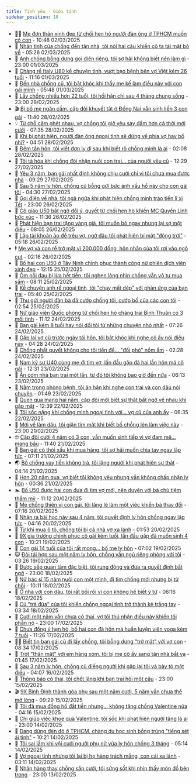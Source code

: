 ```yaml
---
title: Tình yêu - Giới tính
sidebar_position: 10
---
```


<!-- dantri-tinh-yeu-gioi-tinh:START -->
- 👨‍🏫 [Mẹ đơn thân xinh đẹp từ chối hẹn hò người đàn ông ở TPHCM muốn có con](https://dantri.com.vn/tinh-yeu-gioi-tinh/me-don-than-xinh-dep-tu-choi-hen-ho-nguoi-dan-ong-o-tphcm-muon-co-con-20250302071449356.htm) - 10:48 02/03/2025
- 🦣 [Nhân tình của chồng đến tận nhà, tôi nói hai câu khiến cô ta tái mặt bỏ về](https://dantri.com.vn/tinh-yeu-gioi-tinh/nhan-tinh-cua-chong-den-tan-nha-toi-noi-hai-cau-khien-co-ta-tai-mat-bo-ve-20250302122610728.htm) - 05:26 02/03/2025
- 🔭 [Anh chồng bỗng dưng gọi điện riêng, tôi sợ hãi không biết nên làm gì](https://dantri.com.vn/tinh-yeu-gioi-tinh/anh-chong-bong-dung-goi-dien-rieng-toi-so-hai-khong-biet-nen-lam-gi-20250302032502985.htm) - 23:00 01/03/2025
- 🧐 [Chàng rể Italy U80 kể chuyện tình, vượt bạo bệnh bên vợ Việt kém 26 tuổi](https://dantri.com.vn/tinh-yeu-gioi-tinh/chang-re-italy-u80-ke-chuyen-tinh-vuot-bao-benh-ben-vo-viet-kem-26-tuoi-20250301070819306.htm) - 11:16 01/03/2025
- 🫶 [Đến nhà chồng cũ, tôi bật khóc khi thấy mẹ kế làm điều này với con gái mình](https://dantri.com.vn/tinh-yeu-gioi-tinh/den-nha-chong-cu-toi-bat-khoc-khi-thay-me-ke-lam-dieu-nay-voi-con-gai-minh-20250301104227942.htm) - 05:48 01/03/2025
- 💃 [Lấy chồng nhiều hơn 22 tuổi, tôi hối hận chỉ sau 4 tháng chung sống](https://dantri.com.vn/tinh-yeu-gioi-tinh/lay-chong-nhieu-hon-22-tuoi-toi-hoi-han-chi-sau-4-thang-chung-song-20250228104845805.htm) - 23:00 28/02/2025
- 🎬 [Bị bố mẹ ngăn cấm, cặp đôi khuyết tật ở Đồng Nai vẫn sinh liền 3 con gái](https://dantri.com.vn/tinh-yeu-gioi-tinh/bi-bo-me-ngan-cam-cap-doi-khuyet-tat-o-dong-nai-van-sinh-lien-3-con-gai-20250228134514781.htm) - 11:40 28/02/2025
- 💡 [Từ chỗ căm ghét nhau, vợ chồng tôi giờ yêu say đắm hơn cả thời mới cưới](https://dantri.com.vn/tinh-yeu-gioi-tinh/tu-cho-cam-ghet-nhau-vo-chong-toi-gio-yeu-say-dam-hon-ca-thoi-moi-cuoi-20250228122026163.htm) - 07:35 28/02/2025
- 🙉 [Khi bị phát hiện, người đàn ông ngoại tình sẽ đứng về phía vợ hay bồ nhí?](https://dantri.com.vn/tinh-yeu-gioi-tinh/khi-bi-phat-hien-nguoi-dan-ong-ngoai-tinh-se-dung-ve-phia-vo-hay-bo-nhi-20250228105612211.htm) - 04:51 28/02/2025
- 🚦 [Đêm tân hôn, tôi viết đơn ly dị sau khi biết rõ chồng mình là ai](https://dantri.com.vn/tinh-yeu-gioi-tinh/dem-tan-hon-toi-viet-don-ly-di-sau-khi-biet-ro-chong-minh-la-ai-20250227221218407.htm) - 02:08 28/02/2025
- 🥸 [Tôi tá hỏa khi chồng đòi nhận nuôi con trai... của người yêu cũ](https://dantri.com.vn/tinh-yeu-gioi-tinh/toi-ta-hoa-khi-chong-doi-nhan-nuoi-con-trai-cua-nguoi-yeu-cu-20250227165254349.htm) - 12:29 27/02/2025
- 🤡 [Yêu 3 năm, bạn gái nhất định không chịu cưới chỉ vì tôi chưa mua được nhà](https://dantri.com.vn/tinh-yeu-gioi-tinh/yeu-3-nam-ban-gai-nhat-dinh-khong-chiu-cuoi-chi-vi-toi-chua-mua-duoc-nha-20250227162916259.htm) - 09:29 27/02/2025
- 🦩 [Sau 5 năm ly hôn, chồng cũ bỗng gửi bức ảnh xấu hổ này cho con gái tôi](https://dantri.com.vn/tinh-yeu-gioi-tinh/sau-5-nam-ly-hon-chong-cu-bong-gui-buc-anh-xau-ho-nay-cho-con-gai-toi-20250227112931811.htm) - 04:30 27/02/2025
- 🤡 [Gọi điện về nhà, tôi ngã ngửa khi phát hiện chồng mình tráo tiền lì xì Tết](https://dantri.com.vn/tinh-yeu-gioi-tinh/goi-dien-ve-nha-toi-nga-ngua-khi-phat-hien-chong-minh-trao-tien-li-xi-tet-20250226124817377.htm) - 23:00 26/02/2025
- 🌊 [Cô giáo U50 bất ngờ đổi ý, quyết từ chối hẹn hò khiến MC Quyền Linh bức xúc](https://dantri.com.vn/tinh-yeu-gioi-tinh/co-giao-u50-bat-ngo-doi-y-quyet-tu-choi-hen-ho-khien-mc-quyen-linh-buc-xuc-20250226145043676.htm) - 11:36 26/02/2025
- 🐘 [Phát hiện bạn trai tặng vàng giả, tôi muốn bỏ ngay nhưng lại sợ một điều](https://dantri.com.vn/tinh-yeu-gioi-tinh/phat-hien-ban-trai-tang-vang-gia-toi-muon-bo-ngay-nhung-lai-so-mot-dieu-20250226150254599.htm) - 08:05 26/02/2025
- 🚀 [Lập tài khoản ảo để trêu vợ, ngờ đâu tôi phát hiện bí mật &quot;động trời&quot;](https://dantri.com.vn/tinh-yeu-gioi-tinh/lap-tai-khoan-ao-de-treu-vo-ngo-dau-toi-phat-hien-bi-mat-dong-troi-20250226103244005.htm) - 05:18 26/02/2025
- 🕴 [Mẹ vợ và con rể trở mặt vì 200.000 đồng, hôn nhân của tôi rơi vào ngõ cụt](https://dantri.com.vn/tinh-yeu-gioi-tinh/me-vo-va-con-re-tro-mat-vi-200000-dong-hon-nhan-cua-toi-roi-vao-ngo-cut-20250226091620881.htm) - 02:16 26/02/2025
- 🚀 [Bố hai con U50 ở Tây Ninh chinh phục thành công nữ phiên dịch viên xinh đẹp](https://dantri.com.vn/tinh-yeu-gioi-tinh/bo-hai-con-u50-o-tay-ninh-chinh-phuc-thanh-cong-nu-phien-dich-vien-xinh-dep-20250225154707516.htm) - 12:15 25/02/2025
- 👺 [Ôm nỗi đau bị lừa hết tiền, tôi nghẹn lòng nhìn chồng vẫn vô tư mua sắm](https://dantri.com.vn/tinh-yeu-gioi-tinh/om-noi-dau-bi-lua-het-tien-toi-nghen-long-nhin-chong-van-vo-tu-mua-sam-20250225144125691.htm) - 08:11 25/02/2025
- 💄 [Kể chuyện anh rể ngoại tình, tôi &quot;chạy mất dép&quot; với phản ứng của bạn trai](https://dantri.com.vn/tinh-yeu-gioi-tinh/ke-chuyen-anh-re-ngoai-tinh-toi-chay-mat-dep-voi-phan-ung-cua-ban-trai-20250225113456619.htm) - 05:40 25/02/2025
- 🌊 [Thư gửi người đàn bà đã cướp chồng tôi, cướp bố của các con tôi](https://dantri.com.vn/tinh-yeu-gioi-tinh/thu-gui-nguoi-dan-ba-da-cuop-chong-toi-cuop-bo-cua-cac-con-toi-20250225095443245.htm) - 02:54 25/02/2025
- 🚦 [Nữ giáo viên Quốc phòng từ chối hẹn hò chàng trai Bình Thuận có 3 mối tình](https://dantri.com.vn/tinh-yeu-gioi-tinh/nu-giao-vien-quoc-phong-tu-choi-hen-ho-chang-trai-binh-thuan-co-3-moi-tinh-20250224160659457.htm) - 11:12 24/02/2025
- 👹 [Bạn gái kém 8 tuổi hay nói dối tôi từ những chuyện nhỏ nhất](https://dantri.com.vn/tinh-yeu-gioi-tinh/ban-gai-kem-8-tuoi-hay-noi-doi-toi-tu-nhung-chuyen-nho-nhat-20250224123813403.htm) - 07:26 24/02/2025
- 🚀 [Gặp lại vợ cũ trước ngày tái hôn, tôi bật khóc khi nghe cô ấy nói điều này](https://dantri.com.vn/tinh-yeu-gioi-tinh/gap-lai-vo-cu-truoc-ngay-tai-hon-toi-bat-khoc-khi-nghe-co-ay-noi-dieu-nay-20250224093909373.htm) - 04:28 24/02/2025
- 🌁 [Chồng nhất quyết không cho tôi tiền để... &quot;đối phó&quot; nồm ẩm](https://dantri.com.vn/tinh-yeu-gioi-tinh/chong-nhat-quyet-khong-cho-toi-tien-de-doi-pho-nom-am-20250224092825554.htm) - 02:28 24/02/2025
- 🧰 [Nam kỹ sư U40 cùng mẹ đi tìm vợ, lần đầu gặp đã hai lần hôn má cô gái](https://dantri.com.vn/tinh-yeu-gioi-tinh/nam-ky-su-u40-cung-me-di-tim-vo-lan-dau-gap-da-hai-lan-hon-ma-co-gai-20250223161224184.htm) - 12:31 23/02/2025
- 🦅 [Ăn cơm nhà bạn trai một lần, từ đó tôi không bao giờ đến nữa](https://dantri.com.vn/tinh-yeu-gioi-tinh/an-com-nha-ban-trai-mot-lan-tu-do-toi-khong-bao-gio-den-nua-20250223091939618.htm) - 06:13 23/02/2025
- 🌈 [Nằm trong phòng bệnh, tôi ân hận khi nghe con trai và con dâu nói chuyện](https://dantri.com.vn/tinh-yeu-gioi-tinh/nam-trong-phong-benh-toi-an-han-khi-nghe-con-trai-va-con-dau-noi-chuyen-20250223084901339.htm) - 01:49 23/02/2025
- 🌋 [Quen qua mạng hai năm, cặp đôi mới biết sự thật bất ngờ về nhau khi gặp mặt](https://dantri.com.vn/tinh-yeu-gioi-tinh/quen-qua-mang-hai-nam-cap-doi-moi-biet-su-that-bat-ngo-ve-nhau-khi-gap-mat-20250222161027894.htm) - 12:39 22/02/2025
- 👺 [Tôi sốc nặng khi chồng mình ngoại tình với... vợ cũ của anh ấy](https://dantri.com.vn/tinh-yeu-gioi-tinh/toi-soc-nang-khi-chong-minh-ngoai-tinh-voi-vo-cu-cua-anh-ay-20250222121247440.htm) - 06:35 22/02/2025
- 🎃 [Mới về làm dâu, tôi giận tím mặt khi biết bố chồng lén làm việc này](https://dantri.com.vn/tinh-yeu-gioi-tinh/moi-ve-lam-dau-toi-gian-tim-mat-khi-biet-bo-chong-len-lam-viec-nay-20250221211540767.htm) - 23:00 21/02/2025
- 🤓 [Cặp đôi cưới 4 năm có 3 con, vẫn muốn sinh tiếp vì vợ đam mê... mang bầu](https://dantri.com.vn/tinh-yeu-gioi-tinh/cap-doi-cuoi-4-nam-co-3-con-van-muon-sinh-tiep-vi-vo-dam-me-mang-bau-20250221161155808.htm) - 11:40 21/02/2025
- 🤠 [Bạn gái có thói xấu khi mua hàng, tôi sợ hãi muốn chia tay ngay lập tức](https://dantri.com.vn/tinh-yeu-gioi-tinh/ban-gai-co-thoi-xau-khi-mua-hang-toi-so-hai-muon-chia-tay-ngay-lap-tuc-20250221075455576.htm) - 07:11 21/02/2025
- 🌏 [Bố chồng vay tiền không trả, tôi lặng người khi phát hiện sự thật](https://dantri.com.vn/tinh-yeu-gioi-tinh/bo-chong-vay-tien-khong-tra-toi-lang-nguoi-khi-phat-hien-su-that-20250221074448668.htm) - 04:14 21/02/2025
- 🚀 [Hơn 20 năm qua, vợ biết tôi không yêu nhưng vẫn không chấp nhận ly hôn](https://dantri.com.vn/tinh-yeu-gioi-tinh/hon-20-nam-qua-vo-biet-toi-khong-yeu-nhung-van-khong-chap-nhan-ly-hon-20250221073521071.htm) - 00:36 21/02/2025
- 🏊 [Bố U50 được hai con đưa đi tìm vợ mới, nên duyên với bà chủ tiệm thẩm mỹ](https://dantri.com.vn/tinh-yeu-gioi-tinh/bo-u50-duoc-hai-con-dua-di-tim-vo-moi-nen-duyen-voi-ba-chu-tiem-tham-my-20250219204900497.htm) - 11:12 20/02/2025
- 🦒 [Mẹ chồng thiên vị con gái, tôi lặng lẽ làm một việc khiến bà thay đổi](https://dantri.com.vn/tinh-yeu-gioi-tinh/me-chong-thien-vi-con-gai-toi-lang-le-lam-mot-viec-khien-ba-thay-doi-20250220092546722.htm) - 07:16 20/02/2025
- 💂 [Nhận ra bài học này sau 4 năm, tôi quyết định ly hôn chồng ngay lập tức](https://dantri.com.vn/tinh-yeu-gioi-tinh/nhan-ra-bai-hoc-nay-sau-4-nam-toi-quyet-dinh-ly-hon-chong-ngay-lap-tuc-20250220091823935.htm) - 04:16 20/02/2025
- 💫 [Từ khi mua ô tô, chồng tôi bị cả nhà vợ xa lánh](https://dantri.com.vn/tinh-yeu-gioi-tinh/tu-khi-mua-o-to-chong-toi-bi-ca-nha-vo-xa-lanh-20250219162629884.htm) - 01:53 20/02/2025
- 🧠 [9X gia trưởng chinh phục cô gái kém tuổi, lần đầu gặp đã muốn sinh 4 con](https://dantri.com.vn/tinh-yeu-gioi-tinh/9x-gia-truong-chinh-phuc-co-gai-kem-tuoi-lan-dau-gap-da-muon-sinh-4-con-20250219134310730.htm) - 10:21 19/02/2025
- 🎡 [Con gái 14 tuổi của tôi rất mong... bố mẹ ly hôn](https://dantri.com.vn/tinh-yeu-gioi-tinh/con-gai-14-tuoi-cua-toi-rat-mong-bo-me-ly-hon-20250219140205421.htm) - 07:02 19/02/2025
- 😺 [Đòi tái hợp sau một năm ly hôn, chồng vẫn ngủ riêng phòng với tôi](https://dantri.com.vn/tinh-yeu-gioi-tinh/doi-tai-hop-sau-mot-nam-ly-hon-chong-van-ngu-rieng-phong-voi-toi-20250218154440354.htm) - 03:26 19/02/2025
- 🥰 [Được sếp quan tâm đặc biệt, tôi rung động và đưa ra quyết định bất ngờ](https://dantri.com.vn/tinh-yeu-gioi-tinh/duoc-sep-quan-tam-dac-biet-toi-rung-dong-va-dua-ra-quyet-dinh-bat-ngo-20250218162236896.htm) - 23:00 18/02/2025
- 🐲 [Nữ bác sĩ 15 năm nuôi con một mình, đi tìm chồng mới nhưng bị từ chối](https://dantri.com.vn/tinh-yeu-gioi-tinh/nu-bac-si-15-nam-nuoi-con-mot-minh-di-tim-chong-moi-nhung-bi-tu-choi-20250218134440531.htm) - 10:11 18/02/2025
- 🌝 [Ở nhà với con dâu, tôi rất bối rối vì con không hề biết ý tứ](https://dantri.com.vn/tinh-yeu-gioi-tinh/o-nha-voi-con-dau-toi-rat-boi-roi-vi-con-khong-he-biet-y-tu-20250218104017374.htm) - 06:16 18/02/2025
- 🐲 [Cú &quot;trả đũa&quot; của tôi khiến chồng ngoại tình trở thành kẻ trắng tay](https://dantri.com.vn/tinh-yeu-gioi-tinh/cu-tra-dua-cua-toi-khien-chong-ngoai-tinh-tro-thanh-ke-trang-tay-20250218103354649.htm) - 03:34 18/02/2025
- 📝 [Cưới một năm vẫn chưa có thai, vợ tôi thú nhận điều này khiến tôi phẫn nộ](https://dantri.com.vn/tinh-yeu-gioi-tinh/cuoi-mot-nam-van-chua-co-thai-vo-toi-thu-nhan-dieu-nay-khien-toi-phan-no-20250218000320161.htm) - 23:00 17/02/2025
- 🦏 [Chưa đồng ý hẹn hò, bố hai con đã hôn má huấn luyện viên yoga kém 7 tuổi](https://dantri.com.vn/tinh-yeu-gioi-tinh/chua-dong-y-hen-ho-bo-hai-con-da-hon-ma-huan-luyen-vien-yoga-kem-7-tuoi-20250216164924921.htm) - 11:26 17/02/2025
- 🧑‍🏫 [Biết tin bạn gái cũ đi lấy chồng, tôi bỗng dưng &quot;trở mặt&quot; với vợ con](https://dantri.com.vn/tinh-yeu-gioi-tinh/biet-tin-ban-gai-cu-di-lay-chong-toi-bong-dung-tro-mat-voi-vo-con-20250217153312633.htm) - 08:34 17/02/2025
- 🦍 [Trót &quot;thân mật&quot; với em hàng xóm, tôi bị mẹ cô ấy sang tận nhà bắt vạ](https://dantri.com.vn/tinh-yeu-gioi-tinh/trot-than-mat-voi-em-hang-xom-toi-bi-me-co-ay-sang-tan-nha-bat-va-20250216215343276.htm) - 01:45 17/02/2025
- 🌋 [Sau 3 năm ly hôn, chồng cũ điếng người khi gặp lại tôi và bày tỏ một điều](https://dantri.com.vn/tinh-yeu-gioi-tinh/sau-3-nam-ly-hon-chong-cu-dieng-nguoi-khi-gap-lai-toi-va-bay-to-mot-dieu-20250216110448127.htm) - 04:07 16/02/2025
- 💯 [Thông báo có thai, tôi chết lặng khi bạn trai hỏi một câu](https://dantri.com.vn/tinh-yeu-gioi-tinh/thong-bao-co-thai-toi-chet-lang-khi-ban-trai-hoi-mot-cau-20250215083236017.htm) - 23:00 15/02/2025
- 🎬 [9X Bình Định thành góa phụ sau một năm cưới, 5 năm vẫn chưa thể mở lòng](https://dantri.com.vn/tinh-yeu-gioi-tinh/9x-binh-dinh-thanh-goa-phu-sau-mot-nam-cuoi-5-nam-van-chua-the-mo-long-20250215094439099.htm) - 09:29 15/02/2025
- 📝 [Tôi đã mua đồng hồ đắt tiền nhưng... không tặng chồng Valentine nữa](https://dantri.com.vn/tinh-yeu-gioi-tinh/toi-da-mua-dong-ho-dat-tien-nhung-khong-tang-chong-valentine-nua-20250215084411484.htm) - 04:16 15/02/2025
- 🧐 [Chị giúp việc khoe quà Valentine, tôi sốc khi phát hiện người tặng là ai](https://dantri.com.vn/tinh-yeu-gioi-tinh/chi-giup-viec-khoe-qua-valentine-toi-soc-khi-phat-hien-nguoi-tang-la-ai-20250214212406204.htm) - 23:00 14/02/2025
- 🤠 [Đang dừng đèn đỏ ở TPHCM, chàng du học sinh bỗng trúng &quot;tiếng sét ái tình&quot;](https://dantri.com.vn/tinh-yeu-gioi-tinh/dang-dung-den-do-o-tphcm-chang-du-hoc-sinh-bong-trung-tieng-set-ai-tinh-20250214075942912.htm) - 10:21 14/02/2025
- 💼 [Tôi sai lầm khi vội cưới người phụ nữ vừa ly hôn chồng 3 tháng](https://dantri.com.vn/tinh-yeu-gioi-tinh/toi-sai-lam-khi-voi-cuoi-nguoi-phu-nu-vua-ly-hon-chong-3-thang-20250214004547221.htm) - 05:14 14/02/2025
- 💪 [Vợ ngoại tình nhưng tôi lại bị họ hàng trách mắng, con cái xa lánh](https://dantri.com.vn/tinh-yeu-gioi-tinh/vo-ngoai-tinh-nhung-toi-lai-bi-ho-hang-trach-mang-con-cai-xa-lanh-20250214002413447.htm) - 03:11 14/02/2025
- 💂 [Nhận hàng thay chồng sắp cưới, tôi sửng sốt khi nhìn thấy món đồ bên trong](https://dantri.com.vn/tinh-yeu-gioi-tinh/nhan-hang-thay-chong-sap-cuoi-toi-sung-sot-khi-nhin-thay-mon-do-ben-trong-20250213160831936.htm) - 23:00 13/02/2025<!-- dantri-tinh-yeu-gioi-tinh:END -->
